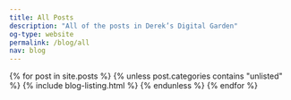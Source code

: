 ```yaml
---
title: All Posts
description: "All of the posts in Derek’s Digital Garden"
og-type: website
permalink: /blog/all
nav: blog
---
```


{% for post in site.posts %}
{% unless post.categories contains "unlisted" %}
{% include blog-listing.html %}
{% endunless %}
{% endfor %}